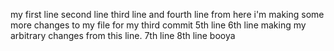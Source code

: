 my first line
second line
third line
and fourth line
from here i'm making some more changes to my file for my third commit
5th line
6th line
making my arbitrary changes from this line.
7th line
8th line
booya
